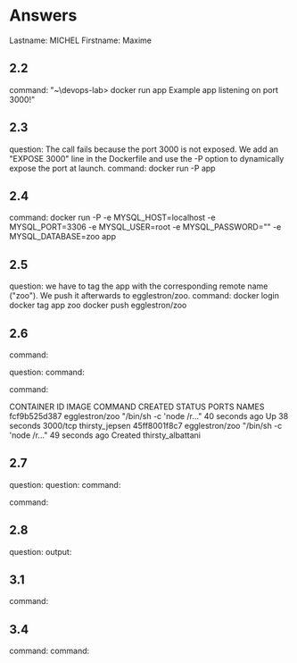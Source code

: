 # Answers

Lastname: MICHEL
Firstname: Maxime

## 2.2
command: "~\devops-lab> docker run app
Example app listening on port 3000!"

## 2.3
question: The call fails because the port 3000 is not exposed. We add an "EXPOSE 3000" line in the Dockerfile and use the -P option to dynamically expose the port at launch.
command: docker run -P app

## 2.4
command: docker run -P -e MYSQL_HOST=localhost -e MYSQL_PORT=3306 -e MYSQL_USER=root -e MYSQL_PASSWORD="" -e MYSQL_DATABASE=zoo app

## 2.5
question: we have to tag the app with the corresponding remote name ("zoo"). We push it afterwards to egglestron/zoo.
command:
docker login
docker tag app zoo
docker push egglestron/zoo

## 2.6
command:

question:
command:

command:

CONTAINER ID        IMAGE               COMMAND                  CREATED             STATUS                        PORTS                     NAMES
fcf9b525d387        egglestron/zoo      "/bin/sh -c 'node /r…"   40 seconds ago      Up 38 seconds                 3000/tcp                  thirsty_jepsen
45ff8001f8c7        egglestron/zoo      "/bin/sh -c 'node /r…"   49 seconds ago      Created                                                 thirsty_albattani

## 2.7
question:
question:
command:

command:

## 2.8
question:
output:

## 3.1
command:

## 3.4
command:
command:
